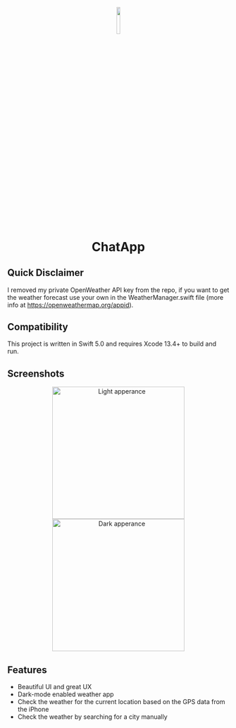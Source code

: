 <p align="center"><img width=12.5% src="https://user-images.githubusercontent.com/84686184/186276585-99db19d3-89bf-4ade-93a6-ab394e5cc660.png"></p>
<h1 align="center">ChatApp</h1>

## Quick Disclaimer

I removed my private OpenWeather API key from the repo, if you want to get the weather forecast use your own in the WeatherManager.swift file (more info at https://openweathermap.org/appid).

## Compatibility

This project is written in Swift 5.0 and requires Xcode 13.4+ to build and run.

## Screenshots
<p float="center" align="center">
  <img src="https://user-images.githubusercontent.com/84686184/184999976-2c3898b8-0e1c-458b-b49e-4dcf59dd4108.png" alt="Light apperance" width="300"/>
  <img src="https://user-images.githubusercontent.com/84686184/185000296-096d54c4-81aa-4023-82a0-1b7e5490176b.png" alt="Dark apperance" width="300"/>
</p>

## Features
* Beautiful UI and great UX
* Dark-mode enabled weather app
* Check the weather for the current location based on the GPS data from the iPhone 
* Check the weather by searching for a city manually
